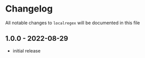 # Changelog

All notable changes to `localregex` will be documented in this file

## 1.0.0 - 2022-08-29

- initial release
